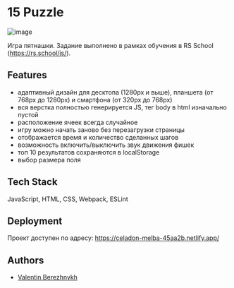 # 15 Puzzle
![image](https://user-images.githubusercontent.com/53420013/201478846-42c20396-8a9d-48e8-b485-5ea768f1fb0c.png)

Игра пятнашки. Задание выполнено в рамках обучения в RS School (https://rs.school/js/).

## Features
- адаптивный дизайн для десктопа (1280px и выше), планшета (от 768px до 1280px) и смартфона (от 320px до 768px)
- вся верстка полностью генерируется JS, тег body в html изначально пустой
- расположение ячеек всегда случайное
- игру можно начать заново без перезагрузки страницы
- отображается время и количество сделанных шагов
- возможность включить/выключить звук движения фишек
- топ 10 результатов сохраняются в localStorage
- выбор размера поля

## Tech Stack

JavaScript, HTML, CSS, Webpack, ESLint


## Deployment
Проект доступен по адресу: https://celadon-melba-45aa2b.netlify.app/


## Authors

- [Valentin Berezhnykh](https://github.com/vberezhnykh)

